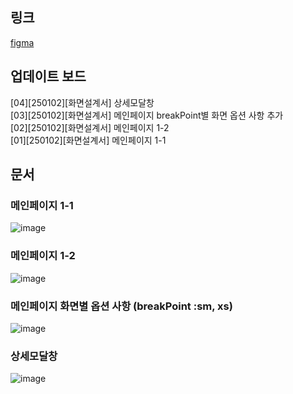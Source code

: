
## 링크
[figma](https://www.figma.com/design/T26vqx32KrLbAq0ChipriC/%EA%B0%90%EB%8B%A4%ED%8C%80-%EA%B3%B5%EC%9C%A0%EB%B0%A9?node-id=131-274&t=eMsUSIdPsbvYfEB5-1)


## 업데이트 보드
[04][250102][화면설계서] 상세모달창 <br>
[03][250102][화면설계서] 메인페이지 breakPoint별 화면 옵션 사항 추가 <br>
[02][250102][화면설계서] 메인페이지 1-2 <br>
[01][250102][화면설계서] 메인페이지 1-1


## 문서

### 메인페이지 1-1
![image](https://github.com/user-attachments/assets/00f08f40-bad9-49da-9d0b-bc9f624d8fc9)


### 메인페이지 1-2
![image](https://github.com/user-attachments/assets/9b10a5f0-43a8-4ccd-804f-5adbb4fe65de)


### 메인페이지 화면별 옵션 사항 (breakPoint :sm, xs)
![image](https://github.com/user-attachments/assets/a96c1553-0c0e-4cf4-a56a-cadfd055092f)




### 상세모달창 
![image](https://github.com/user-attachments/assets/e30064b3-b830-4a6a-9200-4366b09ec356)


